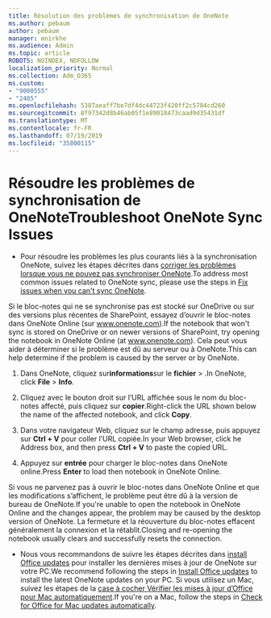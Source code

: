 ```yaml
---
title: Résolution des problèmes de synchronisation de OneNote
ms.author: pebaum
author: pebaum
manager: mnirkhe
ms.audience: Admin
ms.topic: article
ROBOTS: NOINDEX, NOFOLLOW
localization_priority: Normal
ms.collection: Adm_O365
ms.custom:
- "9000555"
- "2405"
ms.openlocfilehash: 5387aeaff7be7df4dc44723f420ff2c5784cd260
ms.sourcegitcommit: 8f97342d8b46ab05f1e89018473caad9d35431df
ms.translationtype: MT
ms.contentlocale: fr-FR
ms.lasthandoff: 07/19/2019
ms.locfileid: "35800115"
---
```

# <a name="troubleshoot-onenote-sync-issues"></a><span data-ttu-id="67d4b-102">Résoudre les problèmes de synchronisation de OneNote</span><span class="sxs-lookup"><span data-stu-id="67d4b-102">Troubleshoot OneNote Sync Issues</span></span>

* <span data-ttu-id="67d4b-103">Pour résoudre les problèmes les plus courants liés à la synchronisation OneNote, suivez les étapes décrites dans [corriger les problèmes lorsque vous ne pouvez pas synchroniser OneNote](https://support.office.com/article/Fix-issues-when-you-can-t-sync-OneNote-299495ef-66d1-448f-90c1-b785a6968d45).</span><span class="sxs-lookup"><span data-stu-id="67d4b-103">To address most common issues related to OneNote sync, please use the steps in [Fix issues when you can't sync OneNote](https://support.office.com/article/Fix-issues-when-you-can-t-sync-OneNote-299495ef-66d1-448f-90c1-b785a6968d45).</span></span>

<span data-ttu-id="67d4b-104">Si le bloc-notes qui ne se synchronise pas est stocké sur OneDrive ou sur des versions plus récentes de SharePoint, essayez d’ouvrir le bloc-notes dans OneNote Online (sur www.onenote.com).</span><span class="sxs-lookup"><span data-stu-id="67d4b-104">If the notebook that won't sync is stored on OneDrive or on newer versions of SharePoint, try opening the notebook in OneNote Online (at www.onenote.com).</span></span> <span data-ttu-id="67d4b-105">Cela peut vous aider à déterminer si le problème est dû au serveur ou à OneNote.</span><span class="sxs-lookup"><span data-stu-id="67d4b-105">This can help determine if the problem is caused by the server or by OneNote.</span></span>

1. <span data-ttu-id="67d4b-106">Dans OneNote, cliquez sur**informations**sur le **fichier** > .</span><span class="sxs-lookup"><span data-stu-id="67d4b-106">In OneNote, click **File** > **Info**.</span></span>

2. <span data-ttu-id="67d4b-107">Cliquez avec le bouton droit sur l’URL affichée sous le nom du bloc-notes affecté, puis cliquez sur **copier**.</span><span class="sxs-lookup"><span data-stu-id="67d4b-107">Right-click the URL shown below the name of the affected notebook, and click **Copy**.</span></span>

3. <span data-ttu-id="67d4b-108">Dans votre navigateur Web, cliquez sur le champ adresse, puis appuyez sur **Ctrl + V** pour coller l’URL copiée.</span><span class="sxs-lookup"><span data-stu-id="67d4b-108">In your Web browser, click he Address box, and then press **Ctrl + V** to paste the copied URL.</span></span>

4. <span data-ttu-id="67d4b-109">Appuyez sur **entrée** pour charger le bloc-notes dans OneNote online.</span><span class="sxs-lookup"><span data-stu-id="67d4b-109">Press **Enter** to load then notebook in OneNote Online.</span></span>

<span data-ttu-id="67d4b-110">Si vous ne parvenez pas à ouvrir le bloc-notes dans OneNote Online et que les modifications s’affichent, le problème peut être dû à la version de bureau de OneNote.</span><span class="sxs-lookup"><span data-stu-id="67d4b-110">If you're unable to open the notebook in OneNote Online and the changes appear, the problem may be caused by the desktop version of OneNote.</span></span> <span data-ttu-id="67d4b-111">La fermeture et la réouverture du bloc-notes effacent généralement la connexion et la rétablit.</span><span class="sxs-lookup"><span data-stu-id="67d4b-111">Closing and re-opening the notebook usually clears and successfully resets the connection.</span></span>

* <span data-ttu-id="67d4b-112">Nous vous recommandons de suivre les étapes décrites dans [install Office updates](https://support.office.com/article/Install-Office-updates-2ab296f3-7f03-43a2-8e50-46de917611c5) pour installer les dernières mises à jour de OneNote sur votre PC.</span><span class="sxs-lookup"><span data-stu-id="67d4b-112">We recommend following the steps in [Install Office updates](https://support.office.com/article/Install-Office-updates-2ab296f3-7f03-43a2-8e50-46de917611c5) to install the latest OneNote updates on your PC.</span></span> <span data-ttu-id="67d4b-113">Si vous utilisez un Mac, suivez les étapes de la [case à cocher Vérifier les mises à jour d’Office pour Mac automatiquement](https://support.office.com/article/update-office-for-mac-automatically-bfd1e497-c24d-4754-92ab-910a4074d7c1).</span><span class="sxs-lookup"><span data-stu-id="67d4b-113">If you're on a Mac, follow the steps in [Check for Office for Mac updates automatically](https://support.office.com/article/update-office-for-mac-automatically-bfd1e497-c24d-4754-92ab-910a4074d7c1).</span></span>